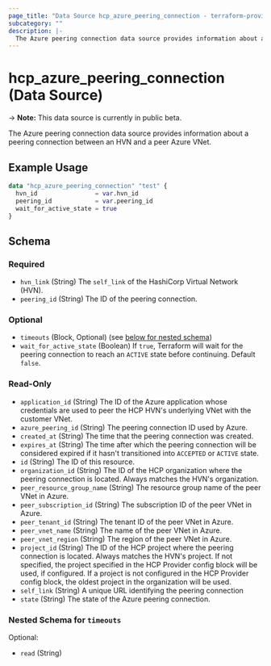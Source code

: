 ```yaml
---
page_title: "Data Source hcp_azure_peering_connection - terraform-provider-hcp"
subcategory: ""
description: |-
  The Azure peering connection data source provides information about a peering connection between an HVN and a peer Azure VNet.
---
```


# hcp_azure_peering_connection (Data Source)

-> **Note:** This data source is currently in public beta.

The Azure peering connection data source provides information about a peering connection between an HVN and a peer Azure VNet.

## Example Usage

```terraform
data "hcp_azure_peering_connection" "test" {
  hvn_id                = var.hvn_id
  peering_id            = var.peering_id
  wait_for_active_state = true
}
```

<!-- schema generated by tfplugindocs -->
## Schema

### Required

- `hvn_link` (String) The `self_link` of the HashiCorp Virtual Network (HVN).
- `peering_id` (String) The ID of the peering connection.

### Optional

- `timeouts` (Block, Optional) (see [below for nested schema](#nestedblock--timeouts))
- `wait_for_active_state` (Boolean) If `true`, Terraform will wait for the peering connection to reach an `ACTIVE` state before continuing. Default `false`.

### Read-Only

- `application_id` (String) The ID of the Azure application whose credentials are used to peer the HCP HVN's underlying VNet with the customer VNet.
- `azure_peering_id` (String) The peering connection ID used by Azure.
- `created_at` (String) The time that the peering connection was created.
- `expires_at` (String) The time after which the peering connection will be considered expired if it hasn't transitioned into `ACCEPTED` or `ACTIVE` state.
- `id` (String) The ID of this resource.
- `organization_id` (String) The ID of the HCP organization where the peering connection is located. Always matches the HVN's organization.
- `peer_resource_group_name` (String) The resource group name of the peer VNet in Azure.
- `peer_subscription_id` (String) The subscription ID of the peer VNet in Azure.
- `peer_tenant_id` (String) The tenant ID of the peer VNet in Azure.
- `peer_vnet_name` (String) The name of the peer VNet in Azure.
- `peer_vnet_region` (String) The region of the peer VNet in Azure.
- `project_id` (String) The ID of the HCP project where the peering connection is located. Always matches the HVN's project.
					If not specified, the project specified in the HCP Provider config block will be used, if configured.
					If a project is not configured in the HCP Provider config block, the oldest project in the organization will be used.
- `self_link` (String) A unique URL identifying the peering connection
- `state` (String) The state of the Azure peering connection.

<a id="nestedblock--timeouts"></a>
### Nested Schema for `timeouts`

Optional:

- `read` (String)
